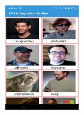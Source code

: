 <p align=left>
<img src="https://github.com/visu512/Volley-API-Integration/blob/459df36f15ee3183e982414462697bc15e27d9d3/WhatsApp%20Image%202024-10-10%20at%2016.56.17_4c823f44.jpg" width="240" height="340"/>
  
</p>
